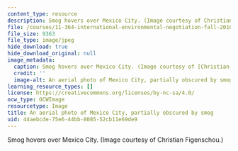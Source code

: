 ```yaml
---
content_type: resource
description: Smog hovers over Mexico City. (Image courtesy of Christian Figenschou.)
file: /courses/11-364-international-environmental-negotiation-fall-2010/44aebcde75e644bb808552cb11e69de9_11-364f10-th.jpg
file_size: 9363
file_type: image/jpeg
hide_download: true
hide_download_original: null
image_metadata:
  caption: Smog hovers over Mexico City. (Image courtesy of [Christian Figenschou](http://www.figen.com/).)
  credit: ''
  image-alt: An aerial photo of Mexico City, partially obscured by smog.
learning_resource_types: []
license: https://creativecommons.org/licenses/by-nc-sa/4.0/
ocw_type: OCWImage
resourcetype: Image
title: An aerial photo of Mexico City, partially obscured by smog
uid: 44aebcde-75e6-44bb-8085-52cb11e69de9
---
```

Smog hovers over Mexico City. (Image courtesy of Christian Figenschou.)